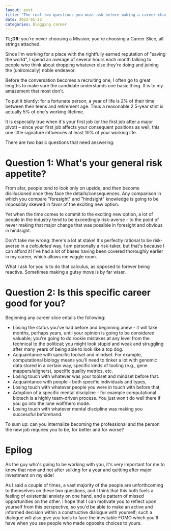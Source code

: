 ```yaml
---
layout: post
title: "The real two questions you must ask before making a career change"
date: 2022-01-22
categories: blogging career
---
```

**TL;DR**: you're never choosing a Mission; you're choosing a Career Slice, all strings attached.

Since I'm working for a place with the rightfully earned reputation of "saving the world", I spend an average of several hours each month talking to people who think about dropping whatever else they're doing and joining the (unironically) noble endeavor.

Before the conversation becomes a recruiting one, I often go to great lengths to make sure the candidate understands one basic thing. It is to my amazement that most don't.

To put it bluntly: for a fortunate person, a year of life is 2% of their time between their teens and retirement age. Thus a reasonable 2.5-year stint is actually 5% of one's working lifetime.

It is especially true when it's your first job (or the first job after a major pivot) – since your first job affects your consequent positions as well, this one little signature influences at least 10% of your working life.

There are two basic questions that need answering:

# Question 1: What's your general risk appetite?

From afar, people tend to look only on upside, and then become disillusioned once they face the details/consequences. Any comparison in which you compare "foresight" and "hindsight" knowledge is going to be impossibly skewed in favor of the exciting new option.

Yet when the time comes to commit to the exciting new option, a lot of people in the industry tend to be exceedingly risk-averse - to the point of never making that major change that was possible in foresight and obvious in hindsight.

Don't take me wrong: there's a lot at stake! It's perfectly rational to be risk-averse in a *calculated* way. I am personally a risk-taker, but that's because I can afford it! I've had a lot of bases having been covered thoroughly earlier in my career, which allows me wiggle room. 

What I ask for you is to do that calculus, as opposed to forever being reactive. Sometimes making a gutsy move is by far wiser.


# Question 2: Is this specific career good for you?

Beginning any career slice entails the following:
* Losing the status you've had before and beginning anew - it will take months, perhaps years, until your opinion is going to be considered valuable; you're going to do rookie mistakes at any level from the technical to the political; you might look stupid and weak and struggling after many years of being able to look like a top dog.
* Acquaintance with specific toolset and mindset. For example, computational biology means you'll need to tinker a lot with genomic data stored in a certain way, specific kinds of tooling (e.g., gene mappers/aligners), specific quality metrics, etc.
* Losing touch with whatever was your toolset and mindset before that.
* Acquaintance with people - both specific individuals and types,
* Losing touch with whatever people you were in touch with before that,
* Adoption of a specific mental discipline - for example computational biotech is a highly team-driven process. You just won't do well there if you go into the lone wolf/hero mode. 
* Losing touch with whatever mental discipline was making you successful beforehand.

To sum up: can you internalize becoming the professional and the person the new job requires you to be, for better and for worse?

# Epilog
As the guy who's going to be working with you, it's very important for me to know that now and not after sulking for a year and quitting after major investment on my side! 

As I said a couple of times, a vast majority of the people are unforthcoming to themselves on these two questions, and I think that this both fuels a feeling of existential anxiety on one hand, and a pattern of missed opportunities on the other. I hope that I can motivate you to reflect upon yourself from this perspective, so you'd be able to make an active and informed decision within a constructive dialogue with yourself; such a dialogue will also give you tools to face the inevitable FOMO which you'll have when you see people who made opposite choices to yours.
